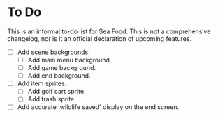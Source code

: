 # To Do

This is an informal to-do list for Sea Food. This is not a comprehensive changelog, nor is it an official declaration of upcoming features.

- [ ] Add scene backgrounds.
    - [ ] Add main menu background.
    - [ ] Add game background.
    - [ ] Add end background.
- [ ] Add item sprites.
    - [ ] Add golf cart sprite.
    - [ ] Add trash sprite.
- [ ] Add accurate 'wildlife saved' display on the end screen.
